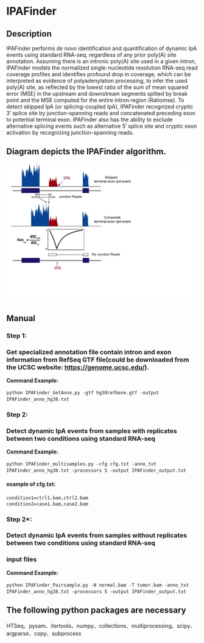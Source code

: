 # IPAFinder

## Description
IPAFinder performs *de novo* identification and quantification of dynamic IpA events using standard RNA-seq, regardless of any prior poly(A) site annotation. Assuming there is an intronic poly(A) site used in a given intron, IPAFinder models the normalized single-nucleotide resolution RNA-seq read coverage profiles and identifies profound drop in coverage, which can be interpreted as evidence of polyadenylation processing, to infer the used poly(A) site, as reflected by the lowest ratio of the sum of mean squared error (MSE) in the upstream and downstream segments splited by break point and the MSE computed for the entire intron region (Ratiomse). To detect skipped IpA (or splicing-coupled IpA), IPAFinder recognized cryptic 3′ splice site by junction-spanning reads and concatenated preceding exon to potential terminal exon. IPAFinder also has the ability to exclude alternative splicing events such as alternative 5′ splice site and cryptic exon activation by recognizing junction-spanning reads.

##  Diagram depicts the IPAFinder algorithm. 
![Sketch](https://github.com/ZhaozzReal/IPAFinder/blob/master/IPAFinder_diagram.jpg)

## Manual

### Step 1: 
### Get specialized annotation file contain intron and exon information from RefSeq GTF file(could be downloaded from the UCSC website: https://genome.ucsc.edu/).


**Command Example:**

```python IPAFinder_GetAnno.py -gtf hg38refGene.gtf -output IPAFinder_anno_hg38.txt```

### Step 2:
### Detect dynamic IpA events from samples with replicates between two conditions using standard RNA-seq

**Command Example:**

```python IPAFinder_multisamples.py -cfg cfg.txt -anno_txt IPAFinder_anno_hg38.txt -processors 5 -output IPAFinder_output.txt```

#### example of cfg.txt:

```
condition1=ctrl1.bam,ctrl2.bam 
condition2=case1.bam,case2.bam
```


### Step 2*:
### Detect dynamic IpA events from samples without replicates between two conditions using standard RNA-seq
###  input files

 **Command Example:**
 
 ```python IPAFinder_Pairsample.py -N normal.bam -T tumor.bam -anno_txt IPAFinder_anno_hg38.txt -processors 5 -output IPAFinder_output.txt```

## The following python packages are necessary
HTSeq、pysam、itertools、numpy、collections、multiprocessing、scipy、argparse、copy、subprocess
